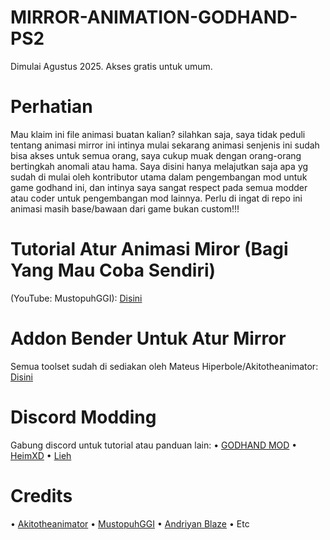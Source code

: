# MIRROR-ANIMATION-GODHAND-PS2
Dimulai Agustus 2025. Akses gratis untuk umum.
# Perhatian 
Mau klaim ini file animasi buatan kalian? silahkan saja, saya tidak peduli tentang animasi mirror ini intinya mulai sekarang animasi senjenis ini sudah bisa akses untuk semua orang, saya cukup muak dengan orang-orang bertingkah anomali atau hama. Saya disini hanya melajutkan saja apa yg sudah di mulai oleh kontributor utama dalam pengembangan mod untuk game godhand ini, dan intinya saya sangat respect pada semua modder atau coder untuk pengembangan mod lainnya. Perlu di ingat di repo ini animasi masih base/bawaan dari game bukan custom!!!
# Tutorial Atur Animasi Miror (Bagi Yang Mau Coba Sendiri)
(YouTube: MustopuhGGI): [Disini](https://youtu.be/Q24vA51urb4?si=WmcGybUgylWKdttt)
# Addon Bender Untuk Atur Mirror
Semua toolset sudah di sediakan oleh Mateus Hiperbole/Akitotheanimator: [Disini](https://github.com/akitotheanimator)
# Discord Modding
Gabung discord untuk tutorial atau panduan lain: 
• [GODHAND MOD](https://discord.gg/FQu9eFBX)
• [HeimXD](https://discord.gg/dATFaMQt)
• [Lieh](https://discord.gg/954jG8ms)
# Credits
• [Akitotheanimator](https://github.com/akitotheanimator)
• [MustopuhGGI](https://youtube.com/@mustopuhggi?si=xY7X5OCWXMmbIjNp)
• [Andriyan Blaze](https://www.facebook.com/andriyan.blaze.35?mibextid=ZbWKwL)
• Etc

